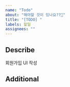 ```yaml
---
name: "Todo"
about: "해야할 것이 있나요??🤔"
title: "[TODO] "
labels: 할일
assignees: ""
---
```


## Describe
<!-- [Description] 할일의 설명을 작성해주세요. -->
회원가입 UI 작성

## Additional
<!-- [추가사항] 별도로 알려줘야 할 사항이나 추가사항을 작성해주세요 --> 